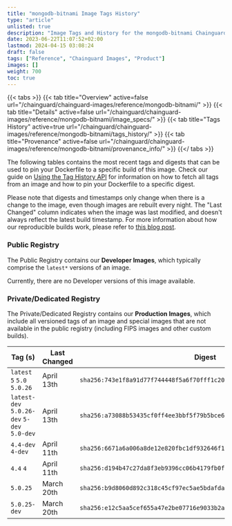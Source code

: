 ```yaml
---
title: "mongodb-bitnami Image Tags History"
type: "article"
unlisted: true
description: "Image Tags and History for the mongodb-bitnami Chainguard Image"
date: 2023-06-22T11:07:52+02:00
lastmod: 2024-04-15 03:08:24
draft: false
tags: ["Reference", "Chainguard Images", "Product"]
images: []
weight: 700
toc: true
---
```


{{< tabs >}}
{{< tab title="Overview" active=false url="/chainguard/chainguard-images/reference/mongodb-bitnami/" >}}
{{< tab title="Details" active=false url="/chainguard/chainguard-images/reference/mongodb-bitnami/image_specs/" >}}
{{< tab title="Tags History" active=true url="/chainguard/chainguard-images/reference/mongodb-bitnami/tags_history/" >}}
{{< tab title="Provenance" active=false url="/chainguard/chainguard-images/reference/mongodb-bitnami/provenance_info/" >}}
{{</ tabs >}}

The following tables contains the most recent tags and digests that can be used to pin your Dockerfile to a specific build of this image. Check our guide on [Using the Tag History API](/chainguard/chainguard-images/using-the-tag-history-api/) for information on how to fetch all tags from an image and how to pin your Dockerfile to a specific digest.

Please note that digests and timestamps only change when there is a change to the image, even though images are rebuilt every night. The "Last Changed" column indicates when the image was last modified, and doesn't always reflect the latest build timestamp. For more information about how our reproducible builds work, please refer to [this blog post](https://www.chainguard.dev/unchained/reproducing-chainguards-reproducible-image-builds).

### Public Registry
The Public Registry contains our **Developer Images**, which typically comprise the `latest*` versions of an image.

Currently, there are no Developer versions of this image available.

### Private/Dedicated Registry
The Private/Dedicated Registry contains our **Production Images**, which include all versioned tags of an image and special images that are not available in the public registry (including FIPS images and other custom builds).

| Tag (s)                                      | Last Changed | Digest                                                                    |
|----------------------------------------------|--------------|---------------------------------------------------------------------------|
|  `latest` `5` `5.0` `5.0.26`                 | April 13th   | `sha256:743e1f8a91d77f744448f5a6f70fff1c204d0cba5ee80b63a49b03046b2eb127` |
|  `latest-dev` `5.0.26-dev` `5-dev` `5.0-dev` | April 13th   | `sha256:a73088b53435cf0ff4ee3bbf5f79b5bce62c0ea66e992afdf3ee2d5b6dd73ba6` |
|  `4.4-dev` `4-dev`                           | April 11th   | `sha256:6671a6a006a8de12e820fbc1df932646f15271d2b216b94e8d309ae17f98f67a` |
|  `4.4` `4`                                   | April 11th   | `sha256:d194b47c27da8f3eb9396cc06b4179fb0f1fc106bce7105fea58be9dda12b629` |
|  `5.0.25`                                    | March 20th   | `sha256:b9d8060d892c318c45cf97ec5ae5bdafda455d271dedca76fab2c25037e4d7f4` |
|  `5.0.25-dev`                                | March 20th   | `sha256:e12c5aa5cef655a47e2be07716e9033b2a423609ea9709be7368711320fcc581` |

